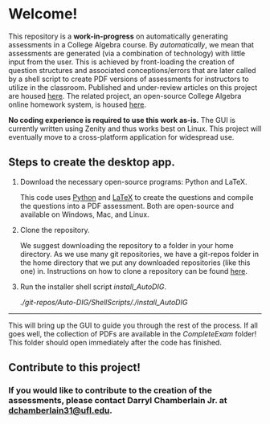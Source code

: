 Welcome!
========
This repository is a **work-in-progress** on automatically generating assessments in a College Algebra course. By *automatically*, we mean that assessments are generated (via a combination of technology) with little input from the user. This is achieved by front-loading the creation of question structures and associated conceptions/errors that are later called by a shell script to create PDF versions of assessments for instructors to utilize in the classroom. Published and under-review articles on this project are housed [here](Articles). The related project, an open-source College Algebra online homework system, is housed [here](https://github.com/Darryl-Chamberlain-Jr/ufmac1105).

**No coding experience is required to use this work as-is.** The GUI is currently written using Zenity and thus works best on Linux. This project will eventually move to a cross-platform application for widespread use.

Steps to create the desktop app.
------
1. Download the necessary open-source programs: Python and LaTeX.

   This code uses [Python](https://www.python.org/downloads/) and [LaTeX](https://www.latex-project.org/get/) to create the questions and compile the questions into a PDF assessment. Both are open-source and available on Windows, Mac, and Linux.

2. Clone the repository.

   We suggest downloading the repository to a folder in your home directory. As we use many git repositories, we have a git-repos folder in the home directory that we put any downloaded repositories (like this one) in. Instructions on how to clone a repository can be found [here](https://help.github.com/en/github/creating-cloning-and-archiving-repositories/cloning-a-repository).

3. Run the installer shell script *install_AutoDIG*.

    *./git-repos/Auto-DIG/ShellScripts/./install_AutoDIG*

------

This will bring up the GUI to guide you through the rest of the process. If all goes well, the collection of PDFs are available in the *CompleteExam* folder! This folder should open immediately after the code has finished.

Contribute to this project!
------
### If you would like to contribute to the creation of the assessments, please contact Darryl Chamberlain Jr. at dchamberlain31@ufl.edu.

